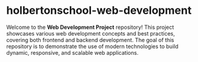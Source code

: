 # holbertonschool-web-development

Welcome to the **Web Development Project** repository! 
This project showcases various web development concepts and best practices,
covering both frontend and backend development. 
The goal of this repository is to demonstrate the use of modern technologies to build dynamic,
responsive, 
and scalable web applications.
